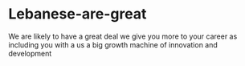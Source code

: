 # Lebanese-are-great
We are likely to have a great deal we give you more to your career as including you with a us a big growth machine of innovation and development 
